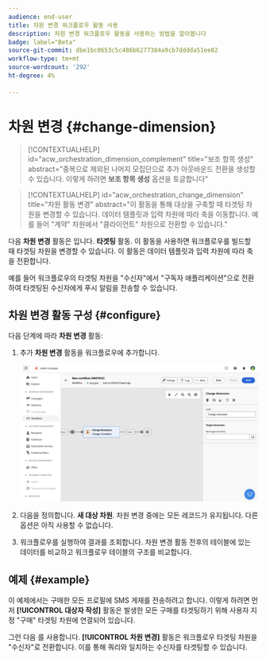 ```yaml
---
audience: end-user
title: 차원 변경 워크플로우 활동 사용
description: 차원 변경 워크플로우 활동을 사용하는 방법을 알아봅니다
badge: label="Beta"
source-git-commit: dbe1bc0653c5c486b6277384a9cb7dddda51ee82
workflow-type: tm+mt
source-wordcount: '292'
ht-degree: 4%

---
```



# 차원 변경 {#change-dimension}

>[!CONTEXTUALHELP]
>id="acw_orchestration_dimension_complement"
>title="보조 항목 생성"
>abstract="중복으로 제외된 나머지 모집단으로 추가 아웃바운드 전환을 생성할 수 있습니다. 이렇게 하려면 **보조 항목 생성** 옵션을 토글합니다"

>[!CONTEXTUALHELP]
>id="acw_orchestration_change_dimension"
>title="차원 활동 변경"
>abstract="이 활동을 통해 대상을 구축할 때 타겟팅 차원을 변경할 수 있습니다. 데이터 템플릿과 입력 차원에 따라 축을 이동합니다. 예를 들어 &quot;계약&quot; 차원에서 &quot;클라이언트&quot; 차원으로 전환할 수 있습니다."

다음 **차원 변경** 활동은 입니다. **타겟팅** 활동. 이 활동을 사용하면 워크플로우를 빌드할 때 타겟팅 차원을 변경할 수 있습니다.
이 활동은 데이터 템플릿과 입력 차원에 따라 축을 전환합니다.

예를 들어 워크플로우의 타겟팅 차원을 &quot;수신자&quot;에서 &quot;구독자 애플리케이션&quot;으로 전환하여 타겟팅된 수신자에게 푸시 알림을 전송할 수 있습니다.

## 차원 변경 활동 구성 {#configure}

다음 단계에 따라 **차원 변경** 활동:

1. 추가 **차원 변경** 활동을 워크플로우에 추가합니다.

   ![](../assets/workflow-change-dimension.png)

1. 다음을 정의합니다. **새 대상 차원**. 차원 변경 중에는 모든 레코드가 유지됩니다. 다른 옵션은 아직 사용할 수 없습니다.

1. 워크플로우를 실행하여 결과를 조회합니다. 차원 변경 활동 전후의 테이블에 있는 데이터를 비교하고 워크플로우 테이블의 구조를 비교합니다.

## 예제 {#example}

이 예제에서는 구매한 모든 프로필에 SMS 게재를 전송하려고 합니다. 이렇게 하려면 먼저 **[!UICONTROL 대상자 작성]** 활동은 발생한 모든 구매를 타겟팅하기 위해 사용자 지정 &quot;구매&quot; 타겟팅 차원에 연결되어 있습니다.

그런 다음 를 사용합니다. **[!UICONTROL 차원 변경]** 활동은 워크플로우 타겟팅 차원을 &quot;수신자&quot;로 전환합니다. 이를 통해 쿼리와 일치하는 수신자를 타겟팅할 수 있습니다.

<!--
![](assets/workflow-change-dimension-example.png)
-->


